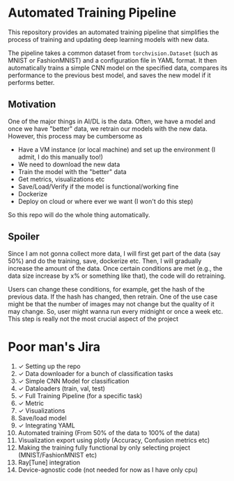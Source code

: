 # Automated Training Pipeline 

This repository provides an automated training pipeline that simplifies the process of training and updating deep learning models with new data.

The pipeline takes a common dataset from `torchvision.Dataset` (such as MNIST or FashionMNIST) and a configuration file in YAML format. 
It then automatically trains a simple CNN model on the specified data, compares its performance to the previous best model,
and saves the new model if it performs better.


## Motivation

One of the major things in AI/DL is the data. Often, we have a model and once we have "better" data, we retrain our 
models with the new data. However, this process may be cumbersome as 

- Have a VM instance (or local machine) and set up the environment (I admit, I do this manually too!) 
- We need to download the new data
- Train the model with the "better" data
- Get metrics, visualizations etc
- Save/Load/Verify if the model is functional/working fine
- Dockerize
- Deploy on cloud or where ever we want (I won't do this step)

So this repo will do the whole thing automatically. 


## Spoiler

Since I am not gonna collect more data, I will first get part of the data (say 50%) and do the training, save, dockerize etc. 
Then, I will gradually increase the amount of the data. Once certain conditions are met (e.g., the data size increase by x% 
or something like that), the code will do retraining. 

Users can change these conditions, for example, get the hash of the previous data. If the hash has changed, then retrain. 
One of the use case might be that the number of images may not change but the quality of it may change. So, user might wanna
run every midnight or once a week etc. This step is really not the most crucial aspect of the project


# Poor man's Jira

1. &check; Setting up the repo
2. &check; Data downloader for a bunch of classification tasks
3. &check; Simple CNN Model for classification
4. &check; Dataloaders (train, val, test)
5. &check; Full Training Pipeline (for a specific task)
6. &check; Metric
7. &check; Visualizations 
8. Save/load model
9. &check; Integrating YAML 
10. Automated training (From 50% of the data to 100% of the data)
11. Visualization export using plotly (Accuracy, Confusion metrics etc)
12. Making the training fully functional by only selecting project (MNIST/FashionMNIST etc)
13. Ray[Tune] integration 
14. Device-agnostic code (not needed for now as I have only cpu)
